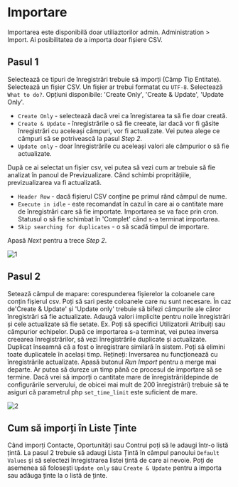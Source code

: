 # Importare

Importarea este disponibilă doar utiliaztorilor admin. Administration > Import. Ai posibilitatea de a importa doar fișiere CSV.

## Pasul 1

Selectează ce tipuri de înregistrări trebuie să imporți (Câmp Tip Entitate).
Selectează un fișier CSV. Un fișier ar trebui formatat cu `UTF-8`.
Selectează `What to do?`. Opțiuni disponibile: 'Create Only', 'Create & Update', 'Update Only'.

* `Create Only` - selectează dacă vrei ca înregistarea ta să fie doar creată.
* `Create & Update` - înregistrările o să fie creeate, iar dacă vor fi găsite înregistrări cu aceleași câmpuri, vor fi actualizate. Vei putea alege ce câmpuri să se potrivească la pasul _Step 2_.
* `Update only` - doar înregistrările cu aceleași valori ale câmpurior o să fie actualizate.
 
După ce ai selectat un fișier csv, vei putea să vezi cum ar trebuie să fie analizat în panoul de Previzualizare. Când schimbi propritățiile, previzualizarea va fi actualizată.

* `Header Row` - dacă fișierul CSV conține pe primul rând câmpul de nume.
* `Execute in idle` - este recomandat în cazul în care ai o cantitate mare de înregistrări care să fie importate. Importarea se va face prin cron. Statusul o să fie schimbat în 'Complet' când s-a terminat importarea.
* `Skip searching for duplicates` - o să scadă timpul de importare. 

Apasă _Next_ pentru a trece _Step 2_.

![1](https://raw.githubusercontent.com/espocrm/documentation/master/_static/images/administration/import/step-1.png)

## Pasul 2

Setează câmpul de mapare: corespunderea fișierelor la coloanele care conțin fișierul csv. Poți să sari peste coloanele care nu sunt necesare.
În caz de'Create & Update' și 'Update only' trebuie să bifezi câmpurile ale căror înregistrări să fie actualizate.
Adaugă valori implicite pentru noile înregistrări și cele actualizate să fie setate. Ex. Poți să specifici Utilizatorii Atribuiți sau câmpurior echipelor.
După ce importarea s-a terminat, vei putea inversa creearea înregistrărilor, să vezi înregistrările duplicate și actualizate. Duplicat înseamnă că a fost o înregistrare similară în sistem. Poți să elimini toate duplicatele în același timp. Rețineți: Inversarea nu funcționează cu înregistrările actualizate.
Apasă butonul _Run Import_ pentru a merge mai departe. Ar putea să dureze un timp până ce procesul de importare să se termine. Dacă vrei să imporți o cantitate mare de înregistrări(depinde de configurările serverului, de obicei mai mult de 200 înregistrări) trebuie să te asiguri că parametrul php `set_time_limit` este suficient de mare.

![2](https://raw.githubusercontent.com/espocrm/documentation/master/_static/images/administration/import/step-2.png)

## Cum să imporți în Liste Ținte

Când imporți Contacte, Oportunități sau Contrui poți să le adaugi într-o listă țintă. La pasul 2 trebuie să adaugi Lista Țintă în câmpul panoului `Default Values` și să selectezi înregistrarea listei țintă de care ai nevoie. Poți de asemenea să folosești `Update only` sau `Create & Update` pentru a importa sau adăuga ținte la o listă de ținte.